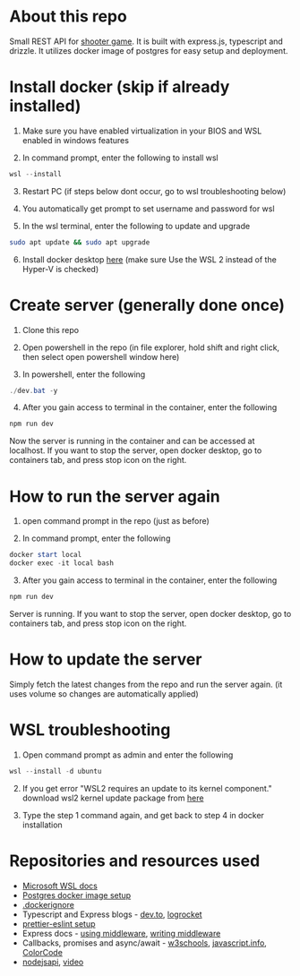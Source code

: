 # About this repo

Small REST API for [shooter game](https://github.com/PwSGiVR-2024/shooter). It is built with express.js, typescript and drizzle. It utilizes docker image of postgres for easy setup and deployment.

# Install docker (skip if already installed)

1. Make sure you have enabled virtualization in your BIOS and WSL enabled in windows features

2. In command prompt, enter the following to install wsl
```powershell
wsl --install
```

3. Restart PC (if steps below dont occur, go to wsl troubleshooting below)

4. You automatically get prompt to set username and password for wsl

5. In the wsl terminal, enter the following to update and upgrade
```bash
sudo apt update && sudo apt upgrade
```

6. Install docker desktop [here](https://www.docker.com/products/docker-desktop/) (make sure Use the WSL 2 instead of the Hyper-V is checked)

# Create server (generally done once)

1. Clone this repo

2. Open powershell in the repo (in file explorer, hold shift and right click, then select open powershell window here)

3. In powershell, enter the following
```powershell
./dev.bat -y
```

4. After you gain access to terminal in the container, enter the following
```bash
npm run dev
```

Now the server is running in the container and can be accessed at localhost. If you want to stop the server, open docker desktop, go to containers tab, and press stop icon on the right.

# How to run the server again

1. open command prompt in the repo (just as before)

2. In command prompt, enter the following
```powershell
docker start local
docker exec -it local bash
```

3. After you gain access to terminal in the container, enter the following
```bash
npm run dev
```

Server is running. If you want to stop the server, open docker desktop, go to containers tab, and press stop icon on the right.

# How to update the server

Simply fetch the latest changes from the repo and run the server again. (it uses volume so changes are automatically applied)

# WSL troubleshooting

1. Open command prompt as admin and enter the following
```powershell
wsl --install -d ubuntu
```
2. If you get error "WSL2 requires an update to its kernel component." download wsl2 kernel update package from [here](https://docs.microsoft.com/en-us/windows/wsl/install-manual#step-4---download-the-linux-kernel-update-package)

3. Type the step 1 command again, and get back to step 4 in docker installation

# Repositories and resources used

- [Microsoft WSL docs](https://learn.microsoft.com/en-us/windows/wsl/setup/environment)
- [Postgres docker image setup](https://stackoverflow.com/questions/38713597/create-table-in-postgresql-docker-image)
- [.dockerignore](https://github.com/borjapazr/express-typescript-skeleton/blob/main/.dockerignore)
- Typescript and Express blogs - [dev.to](https://dev.to/wizdomtek/typescript-express-building-robust-apis-with-nodejs-1fln), [logrocket](https://blog.logrocket.com/how-to-set-up-node-typescript-express/)
- [prettier-eslint setup](https://marketplace.visualstudio.com/items?itemName=rvest.vs-code-prettier-eslint)
- Express docs - [using middleware](https://expressjs.com/en/guide/using-middleware.html), [writing middleware](https://expressjs.com/en/guide/writing-middleware.html)
- Callbacks, promises and async/await - [w3schools](https://www.w3schools.com/js/js_callback.asp), [javascript.info](https://javascript.info/async), [ColorCode](https://www.youtube.com/watch?v=QSqc6MMS6Fk)
- [nodejsapi](https://github.com/another-coder4life/nodejsapi), [video](https://www.youtube.com/watch?v=9alCkObbDJc&t=442s)

